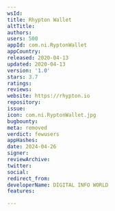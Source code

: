 ```yaml
---
wsId: 
title: Rhypton Wallet
altTitle: 
authors: 
users: 500
appId: com.ni.RyptonWallet
appCountry: 
released: 2020-04-13
updated: 2020-04-13
version: '1.0'
stars: 3.7
ratings: 
reviews: 
website: https://rhypton.io
repository: 
issue: 
icon: com.ni.RyptonWallet.jpg
bugbounty: 
meta: removed
verdict: fewusers
appHashes: 
date: 2024-04-26
signer: 
reviewArchive: 
twitter: 
social: 
redirect_from: 
developerName: DIGITAL INFO WORLD
features: 

---
```



